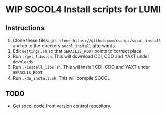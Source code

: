 # WIP SOCOL4 Install scripts for LUMI

## Instructions

0. Clone these files: `git clone https://github.com/cschpc/socol_install` and go to the directory `socol_install` afterwards.
1. Edit `settings.sh` so that `GERACLIS_ROOT` points to correct place
2. Run `./get_libs.sh`. This will download CDI, CDO and YAXT under `downloads`
3. Run `./install_libs.sh`. This will install CDI, CDO and YAXT under `GERACLIS_ROOT`
4. Run `./do_install.sh`. This will compile SOCOL

## TODO

- Get socol code from version control repository.
